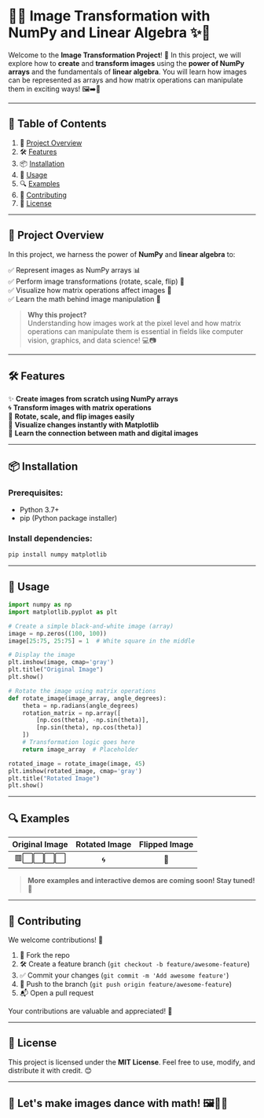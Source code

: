 # 🎨✨ **Image Transformation with NumPy and Linear Algebra** ✨🎨

Welcome to the **Image Transformation Project**! 🚀 In this project, we will explore how to **create** and **transform images** using the **power of NumPy arrays** and the fundamentals of **linear algebra**. You will learn how images can be represented as arrays and how matrix operations can manipulate them in exciting ways! 🖼️➡️🔢

---

## 📝 **Table of Contents**
1. 🚀 [Project Overview](#project-overview)
2. 🛠️ [Features](#features)
3. 📦 [Installation](#installation)
4. 🧪 [Usage](#usage)
5. 🔍 [Examples](#examples)
6. 🤝 [Contributing](#contributing)
7. 📄 [License](#license)

---

## 🚀 **Project Overview**
In this project, we harness the power of **NumPy** and **linear algebra** to:

✅ Represent images as NumPy arrays 📊  
✅ Perform image transformations (rotate, scale, flip) 🔄  
✅ Visualize how matrix operations affect images 🎥  
✅ Learn the math behind image manipulation 🧮  

> **Why this project?**  
> Understanding how images work at the pixel level and how matrix operations can manipulate them is essential in fields like computer vision, graphics, and data science! 💻📷

---

## 🛠️ **Features**
✨ **Create images from scratch using NumPy arrays**  
🌀 **Transform images with matrix operations**  
📐 **Rotate, scale, and flip images easily**  
🎨 **Visualize changes instantly with Matplotlib**  
🧠 **Learn the connection between math and digital images**  

---

## 📦 **Installation**

### Prerequisites:
- Python 3.7+
- pip (Python package installer)

### Install dependencies:
```bash
pip install numpy matplotlib
```

---

## 🧪 **Usage**
```python
import numpy as np
import matplotlib.pyplot as plt

# Create a simple black-and-white image (array)
image = np.zeros((100, 100))
image[25:75, 25:75] = 1  # White square in the middle

# Display the image
plt.imshow(image, cmap='gray')
plt.title("Original Image")
plt.show()

# Rotate the image using matrix operations
def rotate_image(image_array, angle_degrees):
    theta = np.radians(angle_degrees)
    rotation_matrix = np.array([
        [np.cos(theta), -np.sin(theta)],
        [np.sin(theta), np.cos(theta)]
    ])
    # Transformation logic goes here
    return image_array  # Placeholder

rotated_image = rotate_image(image, 45)
plt.imshow(rotated_image, cmap='gray')
plt.title("Rotated Image")
plt.show()
```

---

## 🔍 **Examples**

| Original Image | Rotated Image | Flipped Image |
|:--------------:|:-------------:|:-------------:|
| 🟥⬜⬜⬜⬜ | 🌀 | 🔄 |

> **More examples and interactive demos are coming soon! Stay tuned!** 🎊

---

## 🤝 **Contributing**
We welcome contributions! 🌱

1. 🍴 Fork the repo
2. 🛠️ Create a feature branch (`git checkout -b feature/awesome-feature`)
3. ✅ Commit your changes (`git commit -m 'Add awesome feature'`)
4. 🚀 Push to the branch (`git push origin feature/awesome-feature`)
5. 📬 Open a pull request

Your contributions are valuable and appreciated! 💖

---

## 📄 **License**
This project is licensed under the **MIT License**. Feel free to use, modify, and distribute it with credit. 😊

---

## 🙌 **Let's make images dance with math!** 🖼️💃🕺


